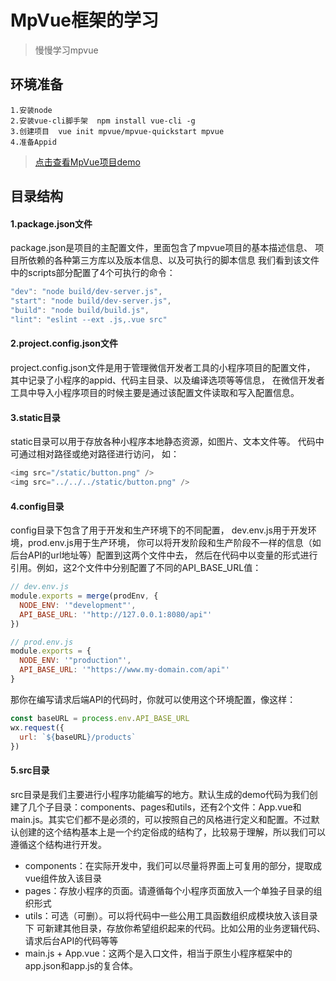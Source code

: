 # MpVue框架的学习
> 慢慢学习mpvue

## 环境准备
    1.安装node
    2.安装vue-cli脚手架  npm install vue-cli -g
    3.创建项目  vue init mpvue/mpvue-quickstart mpvue
    4.准备Appid
>[点击查看MpVue项目demo](https://github.com/LemonYF/mpvue)

## 目录结构
#### 1.package.json文件

package.json是项目的主配置文件，里面包含了mpvue项目的基本描述信息、
项目所依赖的各种第三方库以及版本信息、以及可执行的脚本信息
我们看到该文件中的scripts部分配置了4个可执行的命令：
```javascript
"dev": "node build/dev-server.js",
"start": "node build/dev-server.js",
"build": "node build/build.js",
"lint": "eslint --ext .js,.vue src"
```
#### 2.project.config.json文件

project.config.json文件是用于管理微信开发者工具的小程序项目的配置文件，
其中记录了小程序的appid、代码主目录、以及编译选项等等信息，
在微信开发者工具中导入小程序项目的时候主要是通过该配置文件读取和写入配置信息。

#### 3.static目录
static目录可以用于存放各种小程序本地静态资源，如图片、文本文件等。
代码中可通过相对路径或绝对路径进行访问， 如：
```javascript
<img src="/static/button.png" />
<img src="../../../static/button.png" />
```
#### 4.config目录
config目录下包含了用于开发和生产环境下的不同配置，
dev.env.js用于开发环境，prod.env.js用于生产环境，
你可以将开发阶段和生产阶段不一样的信息（如后台API的url地址等）配置到这两个文件中去，
然后在代码中以变量的形式进行引用。例如，这2个文件中分别配置了不同的API_BASE_URL值：

```javascript
// dev.env.js
module.exports = merge(prodEnv, {
  NODE_ENV: '"development"',
  API_BASE_URL: '"http://127.0.0.1:8080/api"'
})

// prod.env.js
module.exports = {
  NODE_ENV: '"production"',
  API_BASE_URL: '"https://www.my-domain.com/api"'
}
```

那你在编写请求后端API的代码时，你就可以使用这个环境配置，像这样：
```javascript
const baseURL = process.env.API_BASE_URL
wx.request({
  url: `${baseURL}/products`
})
```
#### 5.src目录
src目录是我们主要进行小程序功能编写的地方。默认生成的demo代码为我们创建了几个子目录：components、pages和utils，还有2个文件：App.vue和main.js。其实它们都不是必须的，可以按照自己的风格进行定义和配置。不过默认创建的这个结构基本上是一个约定俗成的结构了，比较易于理解，所以我们可以遵循这个结构进行开发。

* components：在实际开发中，我们可以尽量将界面上可复用的部分，提取成vue组件放入该目录
* pages：存放小程序的页面。请遵循每个小程序页面放入一个单独子目录的组织形式
* utils：可选（可删）。可以将代码中一些公用工具函数组织成模块放入该目录下
可新建其他目录，存放你希望组织起来的代码。比如公用的业务逻辑代码、请求后台API的代码等等
* main.js + App.vue：这两个是入口文件，相当于原生小程序框架中的app.json和app.js的复合体。

